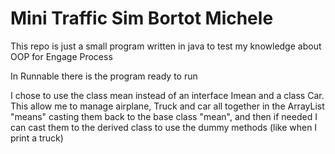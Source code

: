 # Mini Traffic Sim Bortot Michele
This repo is just a small program written in java to test my knowledge about OOP for Engage Process

In Runnable there is the program ready to run

I chose to use the class mean instead of an interface Imean and a class Car.
This allow me to manage airplane, Truck and car all together in the ArrayList "means" casting them back to the base class "mean", and then if needed I can cast them to the derived class to use the dummy methods (like when I print a truck)
